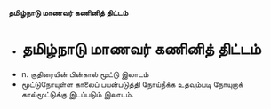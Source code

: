 **தமிழ்நாடு மாணவர் கணினித் திட்டம்**
- # தமிழ்நாடு மாணவர் கணினித் திட்டம்
- n. குதிரையின் பின்கால் மூட்டு இலாடம்
- மூட்டுநோயுள்ள காலைப் பயன்படுத்தி நோய்நீக்க உதவும்படி நோயுறாக் கால்மூட்டுக்கு இடப்படும் இலாடம்.

